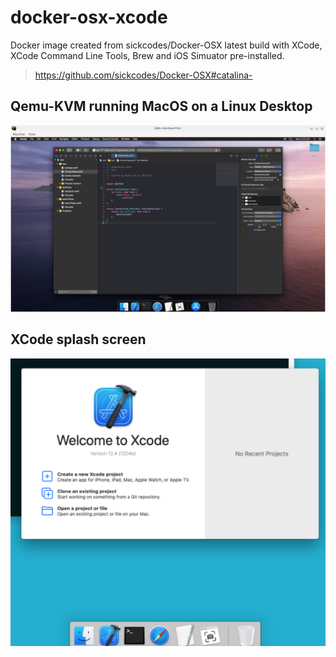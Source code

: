 # docker-osx-xcode
Docker image created from sickcodes/Docker-OSX latest build with XCode, XCode Command Line Tools, Brew and iOS Simuator pre-installed.

> https://github.com/sickcodes/Docker-OSX#catalina-

## Qemu-KVM running MacOS on a Linux Desktop
![alt text](https://raw.githubusercontent.com/karlpothast/docker-osx-xcode/master/documentation/XcodeEditor.png)

## XCode splash screen
![alt text](https://raw.githubusercontent.com/karlpothast/docker-osx-xcode/master/documentation/SplashScreen1.png)


